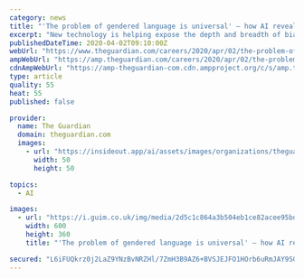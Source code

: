 ```yaml
---
category: news
title: "'The problem of gendered language is universal' – how AI reveals media bias"
excerpt: "New technology is helping expose the depth and breadth of biased language at a processing rate previously impossible for humans"
publishedDateTime: 2020-04-02T09:10:00Z
webUrl: "https://www.theguardian.com/careers/2020/apr/02/the-problem-of-gendered-language-is-universal-how-ai-reveals-media-bias"
ampWebUrl: "https://amp.theguardian.com/careers/2020/apr/02/the-problem-of-gendered-language-is-universal-how-ai-reveals-media-bias"
cdnAmpWebUrl: "https://amp-theguardian-com.cdn.ampproject.org/c/s/amp.theguardian.com/careers/2020/apr/02/the-problem-of-gendered-language-is-universal-how-ai-reveals-media-bias"
type: article
quality: 55
heat: 55
published: false

provider:
  name: The Guardian
  domain: theguardian.com
  images:
    - url: "https://insideout.app/ai/assets/images/organizations/theguardian.com-50x50.jpg"
      width: 50
      height: 50

topics:
  - AI

images:
  - url: "https://i.guim.co.uk/img/media/2d5c1c864a3b504eb1ce82acee95bd2b43a356c7/0_41_5700_3420/master/5700.jpg?width=300&quality=45&auto=format&fit=max&dpr=2&s=cc4a42479382c29ff16133094a69746a"
    width: 600
    height: 360
    title: "'The problem of gendered language is universal' – how AI reveals media bias"

secured: "L6iFUQkrz0j2LaZ9YNzBvNRZHl/7ZmH3B9AZ6+BVSJEJFO1HOrb6uRmJAY9SGJziH+tS3lDtBCBukYMRt/HOEJ7R6vDVYjW4E0ZilsbnqpqSuNB2vVR1isDTqGHEQkh83izwahJcs+PqdljYxgQZizAl81NbKnYYur5O7+PXjMAyi+96DEZPE7ElZwnD1/Rb1UE0Bjo0tFOwK6T9sNKitHb1Xfk5GByKAgJujVUiHyLEQCaHTeC0YK1n0MZ4HPKfowy2pocoG126CLqc5w9hO0fVavgtKr4xiM4hnZmGHo2gA2FNN3Qoanl5IMhBOikt/STe6QYoh+124oKwcIviPPbmqu8blneF8yfLu8IFoUvGQXk6z+qAzjo1MgdCaUlcvz60tkj7tcGWv2DmEig8qzgYAKIdLbTwm7JRAY78UMeQNBIU5GK6QrLbewRc+yULfDXaI7kDl0DQXxQy2TYX11spq2D5ytUeePxVX18Re1U=;+xBNP4w2HPL6yhEjJJV09g=="
---
```


